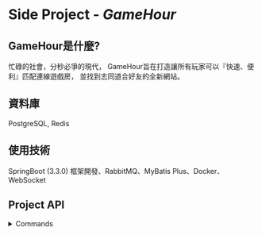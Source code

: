 # Side Project - *GameHour*

## GameHour是什麼? 
忙碌的社會，分秒必爭的現代，
GameHour旨在打造讓所有玩家可以『快速、便利』匹配連線遊戲房，
並找到志同道合好友的全新網站。

## 資料庫
PostgreSQL, Redis
## 使用技術
SpringBoot (3.3.0) 框架開發、RabbitMQ、MyBatis Plus、Docker、WebSocket
## Project API




<details>
<summary>Commands</summary>
  
# GameHour 
## About
*'GameHour' is an ideal Website based on gamer-online-battle and Joyful moments.* 

the project was developed by own myself. 
## Build Steps - How to get started?
- Clone this project into your local workspace.
- Open Windows cmd/Linux terminal, switch to the root  under GameHour project.
- Use docker command to build image and run.
> **cmd1:** docker build -t gamehour:latest . (include the dot)

> **cmd2:** docker run -d -p 8080:8080 --name gamehour_container gamehour:lastest
- User docker-compose to build required containers
> **cmd:** docker-compose up -d . (include the dot)
- Run each SQL command in **/src/main/resources/gameHour.sql** to create a sample enviroment.
- Don't forget to edit the **application.yml** file, set the database url as your local IP address
## Technologies Used
Springboot, RabbitMQ, MyBatis Plus, Docker, WebSocket

## DataBase
PostgreSQL,  Redis

## Project API
| EntryPoint | URL |
|--|--|
| Swagger | localhost:8080/swagger-ui/index.html |

You may use swagger from this project to test and ask for response. 

</details>
